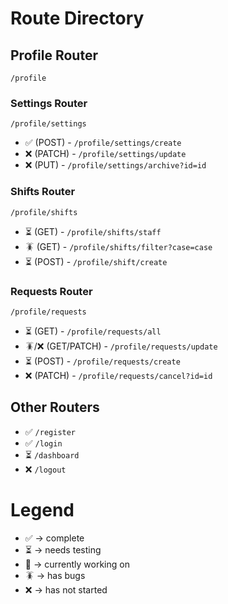 # Route Directory

## Profile Router
`/profile`

  ### Settings Router
  `/profile/settings`
  - ✅ (POST) - `/profile/settings/create`
  - ❌ (PATCH) - `/profile/settings/update`
  - ❌ (PUT) - `/profile/settings/archive?id=id`

  ### Shifts Router
  `/profile/shifts`
  - ⏳ (GET) - `/profile/shifts/staff`
  - 🪳 (GET) - `/profile/shifts/filter?case=case`
  -  ⏳ (POST) - `/profile/shift/create`

  ### Requests Router
`/profile/requests`
  - ⏳ (GET) - `/profile/requests/all`
  - 🪳/❌ (GET/PATCH) - `/profile/requests/update`
  - ⏳ (POST) - `/profile/requests/create`
  - ❌ (PATCH) - `/profile/requests/cancel?id=id`

## Other Routers
- ✅ `/register`
- ✅ `/login`
- ⏳ `/dashboard` 
- ❌ `/logout` 


# Legend
- ✅ -> complete
- ⏳ -> needs testing
- 🚧 -> currently working on
- 🪳 -> has bugs
- ❌  -> has not started